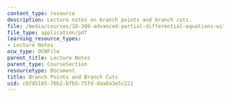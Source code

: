 ```yaml
---
content_type: resource
description: Lecture notes on branch points and branch cuts.
file: /media/courses/18-306-advanced-partial-differential-equations-with-applications-fall-2009/c6fd518576b2bfb575fddaa8a3e5c221_MIT18_306f09_lec22_Branch_Points_B_Cuts.pdf
file_type: application/pdf
learning_resource_types:
- Lecture Notes
ocw_type: OCWFile
parent_title: Lecture Notes
parent_type: CourseSection
resourcetype: Document
title: Branch Points and Branch Cuts
uid: c6fd5185-76b2-bfb5-75fd-daa8a3e5c221
---
```

